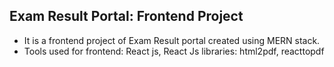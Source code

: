 Exam Result Portal: Frontend Project
------------------------------------
- It is a frontend project of Exam Result portal created using MERN stack.
- Tools used for frontend: React js, React Js libraries:  html2pdf, reacttopdf